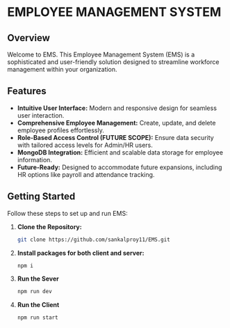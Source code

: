 # EMPLOYEE MANAGEMENT SYSTEM

## Overview

Welcome to EMS. This Employee Management System (EMS) is a sophisticated and user-friendly solution designed to streamline workforce management within your organization.

## Features

- **Intuitive User Interface:** Modern and responsive design for seamless user interaction.
- **Comprehensive Employee Management:** Create, update, and delete employee profiles effortlessly.
- **Role-Based Access Control (FUTURE SCOPE):** Ensure data security with tailored access levels for Admin/HR users.
- **MongoDB Integration:** Efficient and scalable data storage for employee information.
- **Future-Ready:** Designed to accommodate future expansions, including HR options like payroll and attendance tracking.

## Getting Started

Follow these steps to set up and run EMS:

1. **Clone the Repository:**
   ```bash
   git clone https://github.com/sankalproy11/EMS.git
   ```
2. **Install packages for both client and server:**
   ```bash
   npm i
   ```
3. **Run the Sever**
   ```bash
   npm run dev
   ```
4. **Run the Client**
   ```bash
   npm run start
   ```
